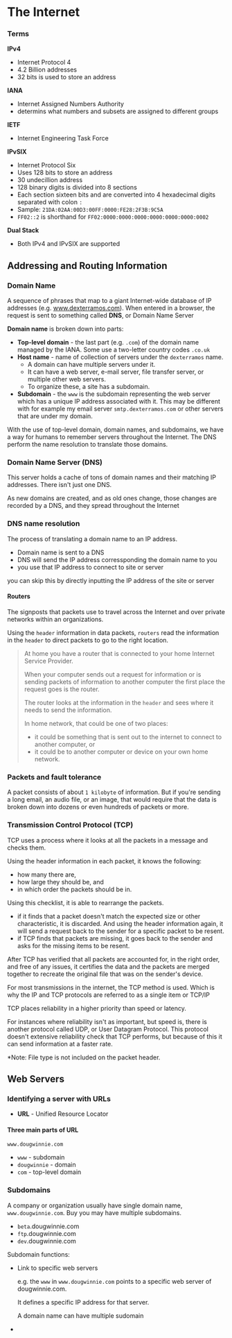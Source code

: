 # The Internet

### Terms

**IPv4**

- Internet Protocol 4
- 4.2 Billion addresses
- 32 bits is used to store an address

**IANA**

- Internet Assigned Numbers Authority
- determins what numbers and subsets are assigned to different groups

**IETF**

- Internet Engineering Task Force

**IPvSIX**

- Internet Protocol Six
- Uses 128 bits to store an address
- 30 undecillion address
- 128 binary digits is divided into 8 sections
- Each section sixteen bits and are converted into 4 hexadecimal digits separated with colon `:`
- Sample: `21DA:02AA:00D3:00FF:0000:FE28:2F3B:9C5A`
- `FF02::2` is shorthand for `FF02:0000:0000:0000:0000:0000:0000:0002`

**Dual Stack**

- Both IPv4 and IPvSIX are supported

## Addressing and Routing Information

### Domain Name

A sequence of phrases that map to a giant Internet-wide database of IP addresses (e.g. www.dexterramos.com). When entered in a browser, the request is sent to something called **DNS**, or Domain Name Server

**Domain name** is broken down into parts:

- **Top-level domain** - the last part (e.g. `.com`) of the domain name managed by the IANA. Some use a two-letter country codes `.co.uk`
- **Host name** - name of collection of servers under the `dexterramos` name.
  - A domain can have multiple servers under it.
  - It can have a web server, e-mail server, file transfer server, or multiple other web servers.
  - To organize these, a site has a subdomain.
- **Subdomain** - the `www` is the subdomain representing the web server which has a unique IP address associated with it. This may be different with for example my email server `smtp.dexterramos.com` or other servers that are under my domain.

With the use of top-level domain, domain names, and subdomains, we have a way for humans to remember servers throughout the Internet. The DNS perform the name resolution to translate those domains.

### Domain Name Server (DNS)

This server holds a cache of tons of domain names and their matching IP addresses. There isn't just one DNS.

As new domains are created, and as old ones change, those changes are recorded by a DNS, and they spread throughout the Internet

### DNS name resolution

The process of translating a domain name to an IP address.

- Domain name is sent to a DNS
- DNS will send the IP address corressponding the domain name to you
- you use that IP address to connect to site or server

you can skip this by directly inputting the IP address of the site or server

#### Routers

The signposts that packets use to travel across the Internet and over private networks within an organizations.

Using the `header` information in data packets, `routers` read the information in the `header` to direct packets to go to the right location.

> At home you have a router that is connected to your home Internet Service Provider.
>
> When your computer sends out a request for information or is sending packets of information to another computer the first place the request goes is the router.
>
> The router looks at the information in the `header` and sees where it needs to send the information.
>
> In home network, that could be one of two places:
>
> - it could be something that is sent out to the internet to connect to another computer, or
> - it could be to another computer or device on your own home network.

### Packets and fault tolerance

A packet consists of about `1 kilobyte` of information. But if you're sending a long email, an audio file, or an image, that would require that the data is broken down into dozens or even hundreds of packets or more.

### Transmission Control Protocol (TCP)

TCP uses a process where it looks at all the packets in a message and checks them.

Using the header information in each packet, it knows the following:

- how many there are,
- how large they should be, and
- in which order the packets should be in.

Using this checklist, it is able to rearrange the packets.

- if it finds that a packet doesn't match the expected size or other characteristic, it is discarded. And using the header information again, it will send a request back to the sender for a specific packet to be resent.
- if TCP finds that packets are missing, it goes back to the sender and asks for the missing items to be resent.

After TCP has verified that all packets are accounted for, in the right order, and free of any issues, it certifies the data and the packets are merged together to recreate the original file that was on the sender's device.

For most transmissions in the internet, the TCP method is used. Which is why the IP and TCP protocols are referred to as a single item or TCP/IP

TCP places reliability in a higher priority than speed or latency.

For instances where reliability isn't as important, but speed is, there is another protocol called UDP, or User Datagram Protocol. This protocol doesn't extensive reliability check that TCP performs, but because of this it can send information at a faster rate.

\*Note: File type is not included on the packet header.

## Web Servers

### Identifying a server with URLs

- **URL** - Unified Resource Locator

#### Three main parts of URL

`www.dougwinnie.com`

- `www` - subdomain
- `dougwinnie` - domain
- `com` - top-level domain

### Subdomains

A company or organization usually have single domain name, `www.dougwinnie.com`. Buy you may have multiple subdomains.

- `beta`.dougwinnie.com
- `ftp`.dougwinnie.com
- `dev`.dougwinnie.com

Subdomain functions:

- Link to specific web servers

  e.g. the `www` in `www.dougwinnie.com` points to a specific web server of dougwinnie.com.

  It defines a specific IP address for that server.

  A domain name can have multiple sudomain

-
